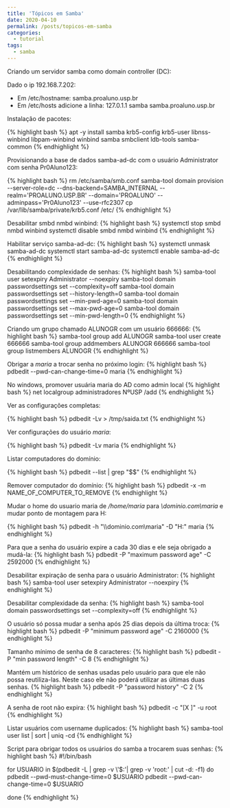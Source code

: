 ```yaml
---
title: 'Tópicos em Samba'
date: 2020-04-10
permalink: /posts/topicos-em-samba
categories:
  - tutorial
tags:
  - samba
---
```


Criando um servidor samba como domain controller (DC):

Dado o ip 192.168.7.202:

- Em /etc/hostname: samba.proaluno.usp.br
- Em /etc/hosts adicione a linha: 127.0.1.1 samba samba.proaluno.usp.br




Instalação de pacotes:

{% highlight bash %}
apt -y install samba krb5-config krb5-user libnss-winbind libpam-winbind winbind samba smbclient ldb-tools samba-common
{% endhighlight %} 

Provisionando a base de dados samba-ad-dc com o usuário Administrator com senha Pr0Aluno123:

{% highlight bash %}
rm /etc/samba/smb.conf
samba-tool domain provision --server-role=dc --dns-backend=SAMBA_INTERNAL --realm='PROALUNO.USP.BR' --domain='PROALUNO' --adminpass='Pr0Aluno123' --use-rfc2307
cp /var/lib/samba/private/krb5.conf /etc/
{% endhighlight %}

Desabilitar smbd nmbd winbind:
{% highlight bash %}
systemctl stop smbd nmbd winbind
systemctl disable smbd nmbd winbind
{% endhighlight %} 

Habilitar serviço samba-ad-dc:
{% highlight bash %}
systemctl unmask samba-ad-dc
systemctl start samba-ad-dc
systemctl enable samba-ad-dc 
{% endhighlight %}   

Desabilitando complexidade de senhas:
{% highlight bash %}
samba-tool user setexpiry Administrator --noexpiry 
samba-tool domain passwordsettings set --complexity=off
samba-tool domain passwordsettings set --history-length=0
samba-tool domain passwordsettings set --min-pwd-age=0
samba-tool domain passwordsettings set --max-pwd-age=0
samba-tool domain passwordsettings set --min-pwd-length=0
{% endhighlight %}  

Criando um grupo chamado ALUNOGR com um usuário 666666:
{% highlight bash %}
samba-tool group add ALUNOGR
samba-tool user create 666666
samba-tool group addmembers ALUNOGR 666666
samba-tool group listmembers ALUNOGR
{% endhighlight %}  

Obrigar a *maria* a trocar senha no próximo login:
{% highlight bash %}
pdbedit --pwd-can-change-time=0 maria
{% endhighlight %}

No windows, promover usuária maria do AD como admin local
{% highlight bash %}
net localgroup administradores NºUSP /add
{% endhighlight %}

Ver as configurações completas:

{% highlight bash %}
pdbedit -Lv > /tmp/saida.txt
{% endhighlight %}

Ver configurações do usuário *maria*:

{% highlight bash %}
pdbedit -Lv maria
{% endhighlight %}

Listar computadores do domínio:

{% highlight bash %}
pdbedit --list | grep "\$$"
{% endhighlight %}


Remover computador do domínio:
{% highlight bash %}
pdbedit -x -m NAME_OF_COMPUTER_TO_REMOVE
{% endhighlight %}

Mudar o home do usuario maria de */home/maria* para
*\\dominio.com\maria* e mudar ponto de montagem
para H:

{% highlight bash %}
pdbedit -h "\\\\dominio.com\\maria" -D "H:" maria
{% endhighlight %}

Para que a senha do usuário expire a cada 30 dias e ele seja obrigado a
mudá-la:
{% highlight bash %}
pdbedit -P "maximum password age" -C 2592000
{% endhighlight %}

Desabilitar expiração de senha para o usuário Administrator:
{% highlight bash %}
samba-tool user setexpiry Administrator --noexpiry 
{% endhighlight %}

Desabilitar complexidade da senha:
{% highlight bash %}
samba-tool domain passwordsettings set --complexity=off
{% endhighlight %}

O usuário só possa mudar a senha após 25 dias depois da última
troca:
{% highlight bash %}
pdbedit -P "minimum password age" -C 2160000
{% endhighlight %}

Tamanho mínimo de senha de 8 caracteres:
{% highlight bash %}
pdbedit -P "min password length" -C 8
{% endhighlight %}

Mantém um histórico de senhas usadas pelo usuário para que ele não possa
reutiliza-las.
Neste caso ele não poderá utilizar as últimas duas senhas.
{% highlight bash %}
pdbedit -P "password history" -C 2
{% endhighlight %}

A senha de root não expira:
{% highlight bash %}
pdbedit -c "[X ]" -u root
{% endhighlight %}

Listar usuários com username duplicados:
{% highlight bash %}
samba-tool user list | sort | uniq -cd
{% endhighlight %}

Script para obrigar todos os usuários do samba a trocarem
suas senhas:
{% highlight bash %}
#!/bin/bash

for USUARIO in $(pdbedit -L | grep -v \'$:\'| grep -v \'root:\' | cut -d:
-f1)
do
   pdbedit --pwd-must-change-time=0 $USUARIO
   pdbedit --pwd-can-change-time=0 $USUARIO

done
{% endhighlight %}
